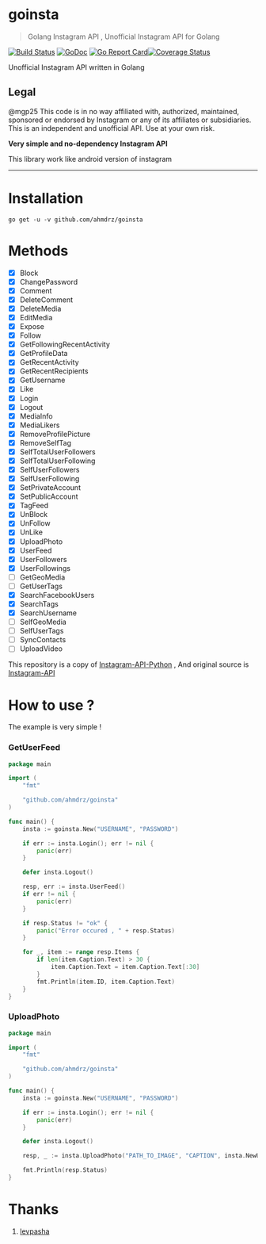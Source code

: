 # goinsta

> Golang Instagram API , Unofficial Instagram API for Golang

[![Build Status](https://travis-ci.org/ahmdrz/goinsta.svg?branch=master)](https://travis-ci.org/ahmdrz/goinsta) [![GoDoc](https://godoc.org/github.com/ahmdrz/goinsta?status.svg)](https://godoc.org/github.com/ahmdrz/goinsta) [![Go Report Card](https://goreportcard.com/badge/github.com/ahmdrz/goinsta)](https://goreportcard.com/report/github.com/ahmdrz/goinsta)[![Coverage Status](https://coveralls.io/repos/github/ahmdrz/goinsta/badge.svg?branch=master)](https://coveralls.io/github/ahmdrz/goinsta?branch=master)

Unofficial Instagram API written in Golang

## Legal

@mgp25
This code is in no way affiliated with, authorized, maintained, sponsored or endorsed by Instagram or any of its affiliates or subsidiaries. This is an independent and unofficial API. Use at your own risk.

**Very simple and no-dependency Instagram API**

This library work like android version of instagram

***

# Installation 

`go get -u -v github.com/ahmdrz/goinsta`

# Methods 

 - [x] Block
 - [x] ChangePassword
 - [x] Comment
 - [x] DeleteComment
 - [x] DeleteMedia
 - [x] EditMedia
 - [x] Expose
 - [x] Follow
 - [x] GetFollowingRecentActivity
 - [x] GetProfileData
 - [x] GetRecentActivity
 - [x] GetRecentRecipients
 - [x] GetUsername
 - [x] Like
 - [x] Login
 - [x] Logout
 - [x] MediaInfo
 - [x] MediaLikers
 - [x] RemoveProfilePicture
 - [x] RemoveSelfTag
 - [x] SelfTotalUserFollowers
 - [x] SelfTotalUserFollowing
 - [x] SelfUserFollowers
 - [x] SelfUserFollowing
 - [x] SetPrivateAccount
 - [x] SetPublicAccount
 - [x] TagFeed
 - [x] UnBlock
 - [x] UnFollow
 - [x] UnLike
 - [x] UploadPhoto 
 - [x] UserFeed
 - [x] UserFollowers
 - [x] UserFollowings
 - [ ] GetGeoMedia
 - [ ] GetUserTags
 - [x] SearchFacebookUsers
 - [x] SearchTags
 - [x] SearchUsername
 - [ ] SelfGeoMedia
 - [ ] SelfUserTags
 - [ ] SyncContacts
 - [ ] UploadVideo

This repository is a copy of [Instagram-API-Python](https://github.com/LevPasha/Instagram-API-python) , And original source is [Instagram-API](https://github.com/mgp25/Instagram-API)

# How to use ?

The example is very simple !

### GetUserFeed

```go
package main

import (
	"fmt"

	"github.com/ahmdrz/goinsta"
)

func main() {
	insta := goinsta.New("USERNAME", "PASSWORD")

	if err := insta.Login(); err != nil {
		panic(err)
	}

	defer insta.Logout()

	resp, err := insta.UserFeed()
	if err != nil {
		panic(err)
	}

	if resp.Status != "ok" {
		panic("Error occured , " + resp.Status)
	}

	for _, item := range resp.Items {
		if len(item.Caption.Text) > 30 {
			item.Caption.Text = item.Caption.Text[:30]
		}
		fmt.Println(item.ID, item.Caption.Text)
	}
}

```

### UploadPhoto

```go
package main

import (
	"fmt"

	"github.com/ahmdrz/goinsta"
)

func main() {
	insta := goinsta.New("USERNAME", "PASSWORD")

	if err := insta.Login(); err != nil {
		panic(err)
	}

	defer insta.Logout()

	resp, _ := insta.UploadPhoto("PATH_TO_IMAGE", "CAPTION", insta.NewUploadID(), 87,goinsta.Filter_Lark) // default quality is 87

	fmt.Println(resp.Status)
}

```

# Thanks

1. [levpasha](https://github.com/LevPasha)
